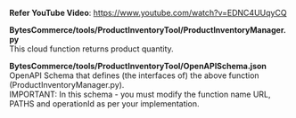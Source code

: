 **Refer YouTube Video**: https://www.youtube.com/watch?v=EDNC4UUqyCQ

**BytesCommerce/tools/ProductInventoryTool/ProductInventoryManager.py**<br>
This cloud function returns product quantity.

**BytesCommerce/tools/ProductInventoryTool/OpenAPISchema.json**<br>
OpenAPI Schema that defines (the interfaces of) the above function (ProductInventoryManager.py).<br>
IMPORTANT: In this schema - you must modify the function name URL, PATHS and operationId as per your implementation.

